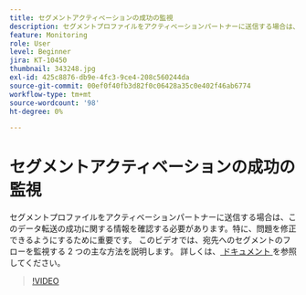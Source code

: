 ```yaml
---
title: セグメントアクティベーションの成功の監視
description: セグメントプロファイルをアクティベーションパートナーに送信する場合は、このデータ転送の成功に関する情報を確認する必要があります（特に、y...）（説明は 60 ～ 160 文字にする必要があります）
feature: Monitoring
role: User
level: Beginner
jira: KT-10450
thumbnail: 343248.jpg
exl-id: 425c8876-db9e-4fc3-9ce4-208c560244da
source-git-commit: 00ef0f40fb3d82f0c06428a35c0e402f46ab6774
workflow-type: tm+mt
source-wordcount: '98'
ht-degree: 0%

---
```


# セグメントアクティベーションの成功の監視

セグメントプロファイルをアクティベーションパートナーに送信する場合は、このデータ転送の成功に関する情報を確認する必要があります。特に、問題を修正できるようにするために重要です。 このビデオでは、宛先へのセグメントのフローを監視する 2 つの主な方法を説明します。 詳しくは、[ ドキュメント ](https://experienceleague.adobe.com/docs/experience-platform/dataflows/ui/monitor-segments.html?lang=en) を参照してください。

>[!VIDEO](https://video.tv.adobe.com/v/343248/?learn=on)

